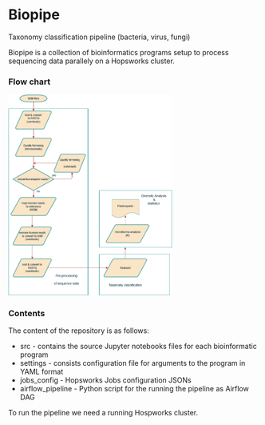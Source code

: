 # Biopipe
Taxonomy classification pipeline (bacteria, virus, fungi)

Biopipe is a collection of bioinformatics programs setup to process sequencing data parallely on a Hopsworks cluster. 

### Flow chart

<img src="/biopipe_flow.png" height="85%" width="65%" >



### Contents
The content of the repository is as follows:

- src - contains the source Jupyter notebooks files for each bioinformatic program
- settings - consists configuration file for arguments to the program in YAML format
- jobs_config - Hopsworks Jobs configuration JSONs
- airflow_pipeline - Python script for the running the pipeline as Airflow DAG

To run the pipeline we need a running Hospworks cluster.